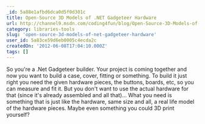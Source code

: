 ```yaml
---
_id: 5a88e1afbd6dca0d5f0d301c
title: Open-Source 3D Models of .NET Gadgeteer Hardware
url: http://channel9.msdn.com/coding4fun/blog/Open-Source-3D-Models-of-NET-Gadgeteer-Hardware
category: libraries-tools
slug: 'open-source-3d-models-of-net-gadgeteer-hardware'
user_id: 5a83ce59d6eb0005c4ecda2c
createdOn: '2012-06-08T17:04:10.000Z'
tags: []
---
```


So you're a .Net Gadgeteer builder. Your project is coming together and now you want to build a case, cover, fitting or something. To build it just right you need the given hardware pieces, the buttons, boards, etc, so you can measure and fit it. But you don't want to use the actual hardware for that (since it's already assembled and all that)... What you need is something that is just like the hardware, same size and all, a real life model of the hardware pieces. Maybe even something you could 3D print yourself?
